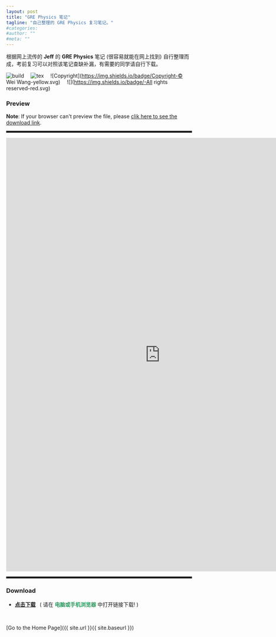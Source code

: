 ```yaml
---
layout: post
title: "GRE Physics 笔记"
tagline: "自己整理的 GRE Physics 复习笔记。"
#categories: 
#author: ""
#meta: ""
---
```

根据网上流传的 **Jeff** 的 **GRE Physics** 笔记 (很容易就能在网上找到) 自行整理而成，考前复习可以对照该笔记查缺补漏，有需要的同学请自行下载。

![build](https://img.shields.io/badge/build-succeeded-brightgreen.svg) &emsp;![tex](https://img.shields.io/badge/TeX-XeLaTeX-blue.svg) &emsp;![Copyright](https://img.shields.io/badge/Copyright-© Wei Wang-yellow.svg) &emsp;![](https://img.shields.io/badge/-All rights reserved-red.svg)

### Preview

**Note**: If your browser can't preview the file, please [clik here to see the download link](#download "Download").
<hr style="height:5px;" />
<embed src="https://raw.githubusercontent.com/NoNo721/Memo/master/PGRE/PGRE.pdf" width="833" height="1175" >
<hr style="height:5px;" />

### Download<span id="download"></span>

* [**点击下载**](https://raw.githubusercontent.com/NoNo721/Memo/master/PGRE/PGRE.pdf "https://raw.githubusercontent.com/NoNo721/Memo/master/PGRE/PGRE.pdf") &ensp;( 请在 <font color="#26975b"><b>电脑或手机浏览器</b></font> 中打开链接下载! )

&ensp;

[Go to the Home Page]({{ site.url }}{{ site.baseurl }})